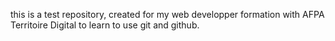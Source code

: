 this is a test repository, created for my web developper formation with AFPA Territoire Digital to learn to use git and github.
